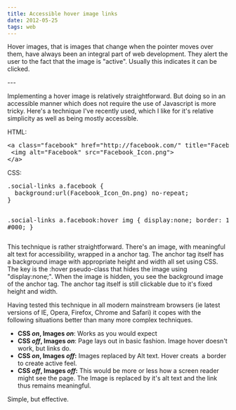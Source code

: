 ```yaml
---
title: Accessible hover image links
date: 2012-05-25    
tags: web
---
```

<p>Hover images, that is images that change when the pointer moves over them, have always been an integral part of web development. They alert the user to the fact that the image is "active". Usually this indicates it can be clicked.</p>
---

<p>Implementing a hover image is relatively straightforward. But doing so in an accessible manner which does not require the use of Javascript is more tricky. Here's a technique I've recently used, which I like for it's relative simplicity as well as being mostly accessible.</p>
<p>HTML:</p>
<pre>&lt;a class="facebook" href="http://facebook.com/" title="Facebook"&gt;
 &lt;img alt="Facebook" src="Facebook_Icon.png"&gt;
&lt;/a&gt;</pre>
<p>CSS:</p>
<pre>.social-links a.facebook {
  background:url(Facebook_Icon_On.png) no-repeat;
}

.social-links a.facebook:hover img {
  display:none;
  border: 1px solid #000;
}</pre>
<p>This technique is rather straightforward. There's an image, with meaningful alt text for accessibility, wrapped in a anchor tag. The anchor tag itself has a background image with appropriate height and width all set using CSS. The key is the :hover pseudo-class that hides the image using "display:none;". When the image is hidden, you see the background image of the anchor tag. The anchor tag itself is still clickable due to it's fixed height and width.</p>
<p>Having tested this technique in all modern mainstream browsers (ie latest versions of IE, Opera, Firefox, Chrome and Safari) it copes with the following situations better than many more complex techniques.</p>
<ul>
<li><strong>CSS <em>on</em>, Images <em>on</em></strong>: Works as you would expect</li>
<li><strong>CSS <em>off</em>, Images <em>on</em></strong>: Page lays out in basic fashion. Image hover doesn't work, but links do.</li>
<li><strong>CSS <em>on</em>, Images <em>off</em>:</strong> Images replaced by Alt text. Hover creats  a border to create active feel.</li>
<li><strong>CSS <em>off</em>, Images <em>off</em>:</strong> This would be more or less how a screen reader might see the page. The Image is replaced by it's alt text and the link thus remains meaningful.</li>
</ul>
<p>Simple, but effective.</p>
